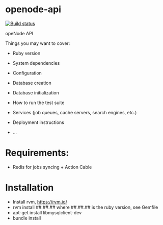 # openode-api


[![Build status](https://travis-ci.org/openode-io/openode-api.svg?branch=master)](https://travis-ci.org/openode-io/openode-api)


opeNode API


Things you may want to cover:

* Ruby version

* System dependencies

* Configuration

* Database creation

* Database initialization


* How to run the test suite

* Services (job queues, cache servers, search engines, etc.)

* Deployment instructions

* ...

# Requirements:
 * Redis for jobs syncing + Action Cable

# Installation

 * Install rvm, https://rvm.io/
 * rvm install ##.##.## where ##.##.## is the ruby version, see Gemfile
 * apt-get install libmysqlclient-dev
 * bundle install

